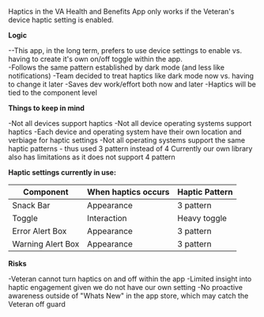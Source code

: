 Haptics in the VA Health and Benefits App only works if the Veteran's device haptic setting is enabled.

**Logic**

  --This app, in the long term, prefers to use device settings to enable vs. having to create it's own on/off toggle within the app.  
    -Follows the same pattern established by dark mode (and less like notifications) 
    -Team decided to treat haptics like dark mode now vs. having to change it later 
      -Saves dev work/effort both now and later 
  -Haptics will be tied to the component level 
  
**Things to keep in mind**

  -Not all devices support haptics
  -Not all device operating systems support haptics 
  -Each device and operating system have their own location and verbiage for haptic settings 
  -Not all operating systems support the same haptic patterns - thus used 3 pattern instead of 4 
      Currently our own library also has limitations as it does not support 4 pattern 
  
**Haptic settings currently in use:**
 
|   Component      |      When haptics occurs  |     Haptic Pattern |
|-----------------|--------------------------|---------------------| 
|   Snack Bar         |   Appearance           |     3 pattern |
|   Toggle            |   Interaction          |     Heavy toggle 
|   Error Alert Box   |   Appearance           |     3 pattern |
|   Warning Alert Box |   Appearance           |     3 pattern |

**Risks**

  -Veteran cannot turn haptics on and off within the app
  -Limited insight into haptic engagement given we do not have our own setting 
  -No proactive awareness outside of "Whats New" in the app store, which may catch the Veteran off guard

